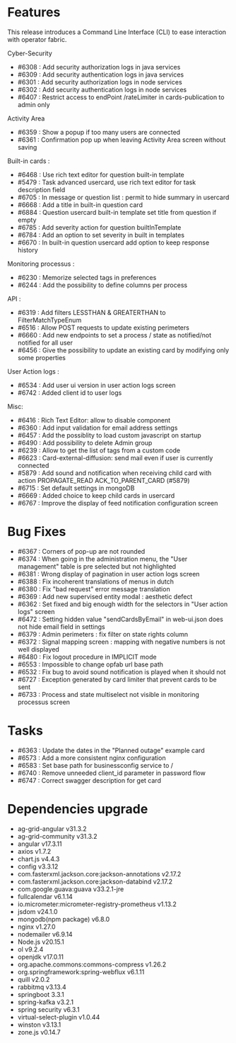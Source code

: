 
# Features

This release introduces a Command Line Interface (CLI) to ease interaction with operator fabric.  

Cyber-Security 
  - #6308 : Add security authorization logs in java services
  - #6309 : Add security authentication logs in java services
  - #6301 : Add security authorization logs in node services
  - #6302 : Add security authentication logs in node services
  - #6407 : Restrict access to endPoint /rateLimiter in cards-publication to admin only

Activity Area 
- #6359 : Show a popup if too many users are connected
- #6361 : Confirmation pop up when leaving Activity Area screen without saving

Built-in cards :
- #6468 : Use rich text editor for question built-in template
- #5479 : Task advanced usercard, use rich text editor for task description field
- #6705 : In message or question list : permit to hide summary in usercard
- #6668 : Add a title in built-in question card
- #6884 : Question usercard built-in template set title from question if empty
- #6785 : Add severity action for question builtInTemplate
- #6784 : Add an option to set severity in built in templates
- #6670 : In built-in question usercard add option to keep response history

Monitoring processus :
- #6230 : Memorize selected tags in preferences
- #6244 : Add the possibility to define columns per process

API :
- #6319 : Add filters LESSTHAN & GREATERTHAN to FilterMatchTypeEnum
- #6516 : Allow POST requests to update existing perimeters
- #6660 : Add new endpoints to set a process / state as notified/not notified for all user
- #6456 : Give the possibility to update an existing card by modifying only some properties

User Action logs :
- #6534 : Add user ui version in user action logs screen
- #6742 : Added client id to user logs

Misc:
- #6416 : Rich Text Editor: allow to disable component
- #6360 : Add input validation for email address settings
- #6457 : Add the possiblity to load custom javascript on startup
- #6490 : Add possibility to delete Admin group
- #6239 : Allow to get the list of tags from a custom code
- #6623 : Card-external-diffusion: send mail even if user is currently connected
- #5879 : Add sound and notification when receiving child card with action PROPAGATE_READ ACK_TO_PARENT_CARD (#5879)
- #6715 : Set default settings in mongoDB
- #6669 : Added choice to keep child cards in usercard
- #6767 : Improve the display of feed notification configuration screen


# Bug Fixes

- #6367 : Corners of pop-up are not rounded
- #6374 : When going in the administration menu, the "User management" table is pre selected but not highlighted
- #6381 : Wrong display of pagination in user action logs screen
- #6388 : Fix incoherent translations of menus in dutch
- #6380 : Fix "bad request" error message translation
- #6369 : Add new supervised entity modal : aesthetic defect
- #6362 : Set fixed and big enough width for the selectors in "User action logs" screen
- #6472 : Setting hidden value "sendCardsByEmail" in web-ui.json does not hide email field in settings
- #6379 : Admin perimeters : fix filter on state rights column
- #6372 : Signal mapping screen : mapping with negative numbers is not well displayed
- #6480 : Fix logout procedure in IMPLICIT mode
- #6553 : Impossible to change opfab url base path
- #6532 : Fix bug to avoid sound notification is played when it should not
- #6727 : Exception generated by card limiter that prevent cards to be sent
- #6733 : Process and state multiselect not visible in monitoring processus screen

# Tasks

- #6363 : Update the dates in the "Planned outage" example card
- #6573 : Add a more consistent nginx configuration
- #6583 : Set base path for businessconfig service to /
- #6740 : Remove unneeded client_id parameter in password flow
- #6747 : Correct swagger description for get card

# Dependencies upgrade

- ag-grid-angular v31.3.2
- ag-grid-community v31.3.2
- angular v17.3.11
- axios v1.7.2
- chart.js v4.4.3
- config v3.3.12
- com.fasterxml.jackson.core:jackson-annotations v2.17.2
- com.fasterxml.jackson.core:jackson-databind v2.17.2
- com.google.guava:guava v33.2.1-jre
- fullcalendar v6.1.14
- io.micrometer:micrometer-registry-prometheus v1.13.2 
- jsdom v24.1.0 
- mongodb(npm package) v6.8.0
- nginx v1.27.0
- nodemailer v6.9.14
- Node.js v20.15.1
- ol v9.2.4
- openjdk v17.0.11
- org.apache.commons:commons-compress v1.26.2
- org.springframework:spring-webflux v6.1.11 
- quill v2.0.2
- rabbitmq v3.13.4
- springboot 3.3.1
- spring-kafka v3.2.1
- spring security v6.3.1
- virtual-select-plugin v1.0.44
- winston v3.13.1 
- zone.js v0.14.7

